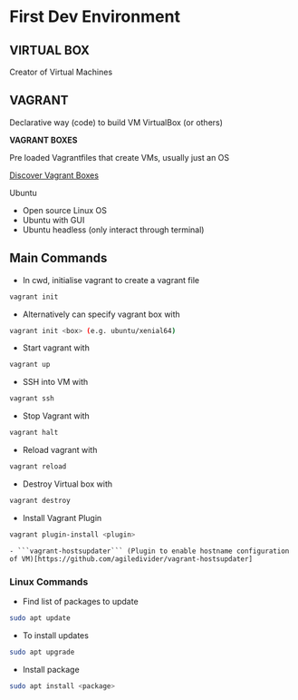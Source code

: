 # First Dev Environment

## VIRTUAL BOX

Creator of Virtual Machines

## VAGRANT

Declarative way (code) to build VM VirtualBox (or others)


**VAGRANT BOXES**

Pre loaded Vagrantfiles that create VMs, usually just an OS

[Discover Vagrant Boxes](https://app.vagrantup.com/boxes/search)

Ubuntu  
- Open source Linux OS  
- Ubuntu with GUI  
- Ubuntu headless (only interact through terminal)  



## Main Commands

- In cwd, initialise vagrant to create a vagrant file
```bash
vagrant init
```

- Alternatively can specify vagrant box with
```bash
vagrant init <box> (e.g. ubuntu/xenial64)
```

- Start vagrant with
```bash
vagrant up
```
- SSH into VM with
```bash
vagrant ssh
```

- Stop Vagrant with
```bash
vagrant halt
```

- Reload vagrant with
```bash
vagrant reload
```

- Destroy Virtual box with 
```bash
vagrant destroy
```

- Install Vagrant Plugin
```bash
vagrant plugin-install <plugin>
```
	- ```vagrant-hostsupdater``` (Plugin to enable hostname configuration of VM)[https://github.com/agiledivider/vagrant-hostsupdater]

### Linux Commands

- Find list of packages to update
```bash
sudo apt update
```

- To install updates
```bash
sudo apt upgrade
```

- Install package
```bash
sudo apt install <package>
```